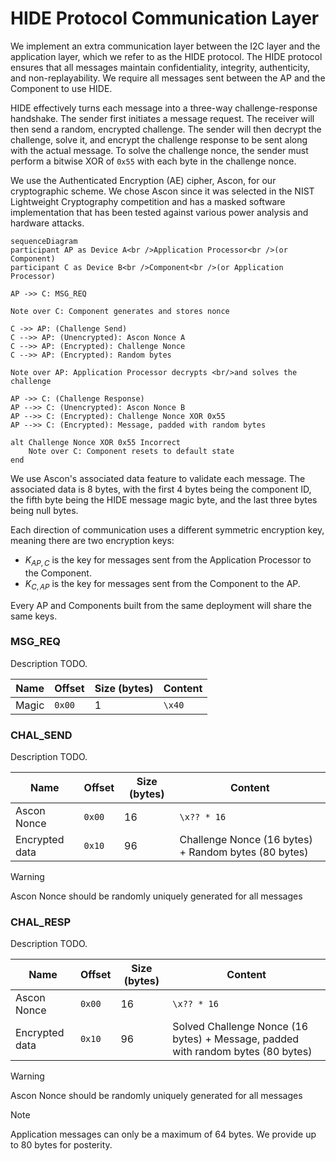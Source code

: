 # HIDE Protocol Communication Layer
We implement an extra communication layer between the I2C layer and the application layer, which we refer to as the HIDE protocol. The HIDE protocol ensures that all messages maintain confidentiality, integrity, authenticity, and non-replayability. We require all messages sent between the AP and the Component to use HIDE.

HIDE effectively turns each message into a three-way challenge-response handshake. The sender first initiates a message request. The receiver will then send a random, encrypted challenge. The sender will then decrypt the challenge, solve it, and encrypt the challenge response to be sent along with the actual message. To solve the challenge nonce, the sender must perform a bitwise XOR of `0x55` with each byte in the challenge nonce.

We use the Authenticated Encryption (AE) cipher, Ascon, for our cryptographic scheme. We chose Ascon since it was selected in the NIST Lightweight Cryptography competition and has a masked software implementation that has been tested against various power analysis and hardware attacks.

```mermaid
sequenceDiagram
participant AP as Device A<br />Application Processor<br />(or Component)
participant C as Device B<br />Component<br />(or Application Processor)

AP ->> C: MSG_REQ

Note over C: Component generates and stores nonce

C ->> AP: (Challenge Send)
C -->> AP: (Unencrypted): Ascon Nonce A
C -->> AP: (Encrypted): Challenge Nonce
C -->> AP: (Encrypted): Random bytes

Note over AP: Application Processor decrypts <br/>and solves the challenge

AP ->> C: (Challenge Response)
AP -->> C: (Unencrypted): Ascon Nonce B
AP -->> C: (Encrypted): Challenge Nonce XOR 0x55
AP -->> C: (Encrypted): Message, padded with random bytes

alt Challenge Nonce XOR 0x55 Incorrect
	Note over C: Component resets to default state
end
```

We use Ascon's associated data feature to validate each message. The associated data is 8 bytes, with the first 4 bytes being the component ID, the fifth byte being the HIDE message magic byte, and the last three bytes being null bytes.

Each direction of communication uses a different symmetric encryption key, meaning there are two encryption keys:

- $K_{AP,C}$ is the key for messages sent from the Application Processor to the Component.
- $K_{C,AP}$ is the key for messages sent from the Component to the AP.

Every AP and Components built from the same deployment will share the same keys.

### MSG_REQ
Description TODO.

| Name      | Offset | Size (bytes) | Content |
| --------- | ------ | ------------ | ------- |
| Magic     | `0x00` | 1            | `\x40`  |

### CHAL_SEND
Description TODO.

| Name      | Offset | Size (bytes) | Content |
| --------- | ------ | ------------ | ------- |
| Ascon Nonce | `0x00` | 16         | `\x?? * 16`  |
| Encrypted data | `0x10` | 96   | Challenge Nonce (16 bytes) + Random bytes (80 bytes)  |

> [!WARNING]
> Ascon Nonce should be randomly uniquely generated for all messages

### CHAL_RESP
Description TODO.

| Name      | Offset | Size (bytes) | Content |
| --------- | ------ | ------------ | ------- |
| Ascon Nonce | `0x00` | 16         | `\x?? * 16`  |
| Encrypted data | `0x10` | 96   | Solved Challenge Nonce (16 bytes) + Message, padded with random bytes (80 bytes)  |


> [!WARNING]
> Ascon Nonce should be randomly uniquely generated for all messages

> [!NOTE]  
> Application messages can only be a maximum of 64 bytes. We provide up to 80 bytes for posterity.
